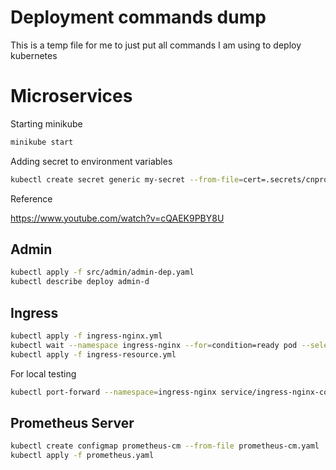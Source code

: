 # Deployment commands dump

This is a temp file for me to just put all commands I am using to deploy kubernetes

# Microservices

Starting minikube

```bash
minikube start
```

Adding secret to environment variables

```bash
kubectl create secret generic my-secret --from-file=cert=.secrets/cnproject-381016-3aa6da06c093.json
```

Reference

https://www.youtube.com/watch?v=cQAEK9PBY8U

## Admin

```bash
kubectl apply -f src/admin/admin-dep.yaml
kubectl describe deploy admin-d
```



## Ingress

```bash
kubectl apply -f ingress-nginx.yml
kubectl wait --namespace ingress-nginx --for=condition=ready pod --selector=app.kubernetes.io/component=controller --timeout=120
kubectl apply -f ingress-resource.yml
```

For local testing

``` bash
kubectl port-forward --namespace=ingress-nginx service/ingress-nginx-controller 8080:80
```

## Prometheus Server

```bash
kubectl create configmap prometheus-cm --from-file prometheus-cm.yaml
kubectl apply -f prometheus.yaml
```